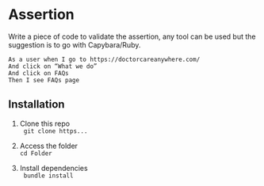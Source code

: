 # Assertion 

Write a piece of code to validate the assertion, any tool can be used but the  suggestion is to go with Capybara/Ruby.

```
As a user when I go to https://doctorcareanywhere.com/
And click on “What we do”
And click on FAQs
Then I see FAQs page
```  

## Installation

1. Clone this repo  
``` git clone https...```  

2. Access the folder  
``` cd Folder ```

3. Install dependencies  
``` bundle install```
